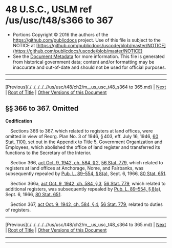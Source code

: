 ---
---

# 48 U.S.C., USLM ref /us/usc/t48/s366 to 367

* Portions Copyright © 2016 the authors of the https://github.com/publicdocs project.
  Use of this file is subject to the NOTICE at [https://github.com/publicdocs/uscode/blob/master/NOTICE](https://github.com/publicdocs/uscode/blob/master/NOTICE)
* See the [Document Metadata](././../../../..//README.md) for more information.
  This file is generated from historical government data; content and/or formatting may be inaccurate and out-of-date and should not be used for official purposes.

----------
----------

[Previous](./../../../..//us/usc/t48/ch2/m__us_usc_t48_s364 to 365.md) | [Next](./../../../..//us/usc/t48/ch2/m__us_usc_t48_s367a.md) | [Root of Title](./../../../../) | [Other Versions of this Document](https://publicdocs.github.io/go/links?ns=uslm&ref=%2Fus%2Fusc%2Ft48%2Fs366+to+367)

## §§ 366 to 367. Omitted

 __Codification__ 

    Sections 366 to 367, which related to registers at land offices, were omitted in view of Reorg. Plan No. 3 of 1946, § 403, eff. July 16, 1946, [60 Stat. 1100][/us/stat/60/1100], set out in the Appendix to Title 5, Government Organization and Employees, which abolished the office of land register and transferred its functions to the Secretary of the Interior.

    Section 366, [act Oct. 9, 1942, ch. 584, § 2][/us/act/1942-10-09/ch584/s2], [56 Stat. 779][/us/stat/56/779], which related to registers at land offices at Anchorage, Nome, and Fairbanks, was subsequently repealed by [Pub. L. 89–554, § 8(a)][/us/pl/89/554/s8/a], Sept. 6, 1966, [80 Stat. 651][/us/stat/80/651].

    Section 366a, [act Oct. 9, 1942, ch. 584, § 3][/us/act/1942-10-09/ch584/s3], [56 Stat. 779][/us/stat/56/779], which related to additional registers, was subsequently repealed by [Pub. L. 89–554, § 8(a)][/us/pl/89/554/s8/a], Sept. 6, 1966, [80 Stat. 651][/us/stat/80/651].

    Section 367, [act Oct. 9, 1942, ch. 584, § 4][/us/act/1942-10-09/ch584/s4], [56 Stat. 779][/us/stat/56/779], related to duties of registers.

----------

[Previous](./../../../..//us/usc/t48/ch2/m__us_usc_t48_s364 to 365.md) | [Next](./../../../..//us/usc/t48/ch2/m__us_usc_t48_s367a.md) | [Root of Title](./../../../../) | [Other Versions of this Document](https://publicdocs.github.io/go/links?ns=uslm&ref=%2Fus%2Fusc%2Ft48%2Fs366+to+367)

----------
----------

[/us/stat/60/1100]: https://publicdocs.github.io/go/links?ns=uslm&ref=%2Fus%2Fstat%2F60%2F1100
[/us/act/1942-10-09/ch584/s2]: https://publicdocs.github.io/go/links?ns=uslm&ref=%2Fus%2Fact%2F1942-10-09%2Fch584%2Fs2
[/us/stat/56/779]: https://publicdocs.github.io/go/links?ns=uslm&ref=%2Fus%2Fstat%2F56%2F779
[/us/pl/89/554/s8/a]: https://publicdocs.github.io/go/links?ns=uslm&ref=%2Fus%2Fpl%2F89%2F554%2Fs8%2Fa
[/us/stat/80/651]: https://publicdocs.github.io/go/links?ns=uslm&ref=%2Fus%2Fstat%2F80%2F651
[/us/act/1942-10-09/ch584/s3]: https://publicdocs.github.io/go/links?ns=uslm&ref=%2Fus%2Fact%2F1942-10-09%2Fch584%2Fs3
[/us/stat/56/779]: https://publicdocs.github.io/go/links?ns=uslm&ref=%2Fus%2Fstat%2F56%2F779
[/us/pl/89/554/s8/a]: https://publicdocs.github.io/go/links?ns=uslm&ref=%2Fus%2Fpl%2F89%2F554%2Fs8%2Fa
[/us/stat/80/651]: https://publicdocs.github.io/go/links?ns=uslm&ref=%2Fus%2Fstat%2F80%2F651
[/us/act/1942-10-09/ch584/s4]: https://publicdocs.github.io/go/links?ns=uslm&ref=%2Fus%2Fact%2F1942-10-09%2Fch584%2Fs4
[/us/stat/56/779]: https://publicdocs.github.io/go/links?ns=uslm&ref=%2Fus%2Fstat%2F56%2F779


